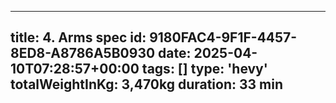 ---
  title: 4. Arms spec
  id: 9180FAC4-9F1F-4457-8ED8-A8786A5B0930
  date: 2025-04-10T07:28:57+00:00
  tags: []
  type: 'hevy'
  totalWeightInKg: 3,470kg
  duration: 33 min
  ---
  